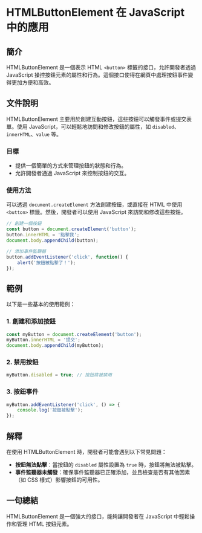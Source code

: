 <!--
Meta Description: # HTMLButtonElement 在 JavaScript 中的應用 ## 簡介 HTMLButtonElement 是一個表示 HTML `<button>` 標籤的接口，允許開發者透過 JavaScript 操控按鈕元素的屬性和行為。這個接口使得在網頁中處理按鈕事件變得更加方便和高效。 #...
Meta Keywords: javascript, button, htmlbuttonelement, document, mybutton
-->

# HTMLButtonElement 在 JavaScript 中的應用

## 簡介
HTMLButtonElement 是一個表示 HTML `<button>` 標籤的接口，允許開發者透過 JavaScript 操控按鈕元素的屬性和行為。這個接口使得在網頁中處理按鈕事件變得更加方便和高效。

## 文件說明
HTMLButtonElement 主要用於創建互動按鈕，這些按鈕可以觸發事件或提交表單。使用 JavaScript，可以輕鬆地訪問和修改按鈕的屬性，如 `disabled`、`innerHTML`、`value` 等。

### 目標
- 提供一個簡單的方式來管理按鈕的狀態和行為。
- 允許開發者通過 JavaScript 來控制按鈕的交互。

### 使用方法
可以透過 `document.createElement` 方法創建按鈕，或直接在 HTML 中使用 `<button>` 標籤。然後，開發者可以使用 JavaScript 來訪問和修改這些按鈕。

```javascript
// 創建一個按鈕
const button = document.createElement('button');
button.innerHTML = '點擊我';
document.body.appendChild(button);

// 添加事件監聽器
button.addEventListener('click', function() {
    alert('按鈕被點擊了！');
});
```

## 範例
以下是一些基本的使用範例：

### 1. 創建和添加按鈕
```javascript
const myButton = document.createElement('button');
myButton.innerHTML = '提交';
document.body.appendChild(myButton);
```

### 2. 禁用按鈕
```javascript
myButton.disabled = true; // 按鈕將被禁用
```

### 3. 按鈕事件
```javascript
myButton.addEventListener('click', () => {
    console.log('按鈕被點擊');
});
```

## 解釋
在使用 HTMLButtonElement 時，開發者可能會遇到以下常見問題：

- **按鈕無法點擊**：當按鈕的 `disabled` 屬性設置為 `true` 時，按鈕將無法被點擊。
- **事件監聽器未觸發**：確保事件監聽器已正確添加，並且檢查是否有其他因素（如 CSS 樣式）影響按鈕的可用性。

## 一句總結
HTMLButtonElement 是一個強大的接口，能夠讓開發者在 JavaScript 中輕鬆操作和管理 HTML 按鈕元素。